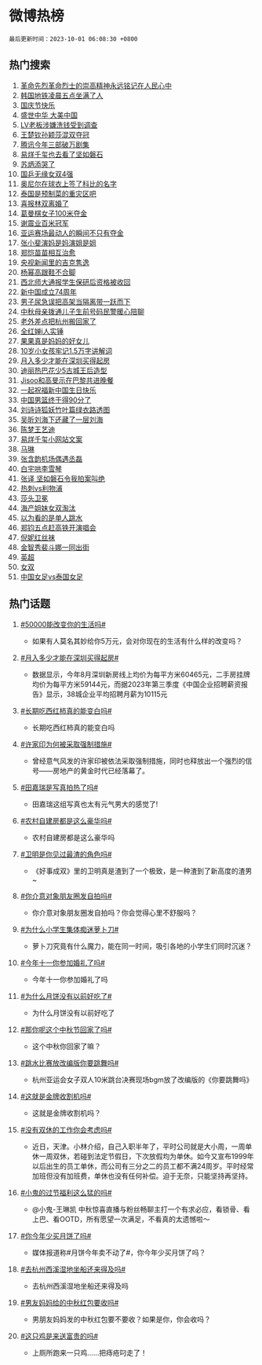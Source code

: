 # 微博热榜

`最后更新时间：2023-10-01 06:08:30 +0800`

## 热门搜索

1. [革命先烈革命烈士的崇高精神永远铭记在人民心中](https://m.weibo.cn/search?containerid=100103type%3D1%26t%3D10%26q%3D%23%E9%9D%A9%E5%91%BD%E5%85%88%E7%83%88%E9%9D%A9%E5%91%BD%E7%83%88%E5%A3%AB%E7%9A%84%E5%B4%87%E9%AB%98%E7%B2%BE%E7%A5%9E%E6%B0%B8%E8%BF%9C%E9%93%AD%E8%AE%B0%E5%9C%A8%E4%BA%BA%E6%B0%91%E5%BF%83%E4%B8%AD%23&stream_entry_id=51&isnewpage=1&extparam=seat%3D1%26cate%3D10103%26dgr%3D0%26pos%3D0%26q%3D%2523%25E9%259D%25A9%25E5%2591%25BD%25E5%2585%2588%25E7%2583%2588%25E9%259D%25A9%25E5%2591%25BD%25E7%2583%2588%25E5%25A3%25AB%25E7%259A%2584%25E5%25B4%2587%25E9%25AB%2598%25E7%25B2%25BE%25E7%25A5%259E%25E6%25B0%25B8%25E8%25BF%259C%25E9%2593%25AD%25E8%25AE%25B0%25E5%259C%25A8%25E4%25BA%25BA%25E6%25B0%2591%25E5%25BF%2583%25E4%25B8%25AD%2523%26c_type%3D51%26filter_type%3Drealtimehot%26stream_entry_id%3D51%26display_time%3D1696111709%26pre_seqid%3D169611170905302736159)
1. [韩国地铁凌晨五点坐满了人](https://m.weibo.cn/search?containerid=100103type%3D1%26t%3D10%26q%3D%23%E9%9F%A9%E5%9B%BD%E5%9C%B0%E9%93%81%E5%87%8C%E6%99%A8%E4%BA%94%E7%82%B9%E5%9D%90%E6%BB%A1%E4%BA%86%E4%BA%BA%23&stream_entry_id=31&isnewpage=1&extparam=seat%3D1%26cate%3D5001%26band_rank%3D1%26pos%3D0%26q%3D%2523%25E9%259F%25A9%25E5%259B%25BD%25E5%259C%25B0%25E9%2593%2581%25E5%2587%258C%25E6%2599%25A8%25E4%25BA%2594%25E7%2582%25B9%25E5%259D%2590%25E6%25BB%25A1%25E4%25BA%2586%25E4%25BA%25BA%2523%26flag%3D2%26dgr%3D0%26filter_type%3Drealtimehot%26stream_entry_id%3D31%26realpos%3D1%26c_type%3D31%26lcate%3D5001%26display_time%3D1696111709%26pre_seqid%3D169611170905302736159)
1. [国庆节快乐](https://m.weibo.cn/search?containerid=100103type%3D1%26t%3D10%26q%3D%23%E5%9B%BD%E5%BA%86%E8%8A%82%E5%BF%AB%E4%B9%90%23&stream_entry_id=31&isnewpage=1&extparam=seat%3D1%26cate%3D5001%26band_rank%3D2%26pos%3D1%26q%3D%2523%25E5%259B%25BD%25E5%25BA%2586%25E8%258A%2582%25E5%25BF%25AB%25E4%25B9%2590%2523%26flag%3D1%26dgr%3D0%26filter_type%3Drealtimehot%26stream_entry_id%3D31%26realpos%3D2%26c_type%3D31%26lcate%3D5001%26display_time%3D1696111709%26pre_seqid%3D169611170905302736159)
1. [盛世中华 大美中国](https://m.weibo.cn/search?containerid=100103type%3D1%26t%3D10%26q%3D%23%E7%9B%9B%E4%B8%96%E4%B8%AD%E5%8D%8E+%E5%A4%A7%E7%BE%8E%E4%B8%AD%E5%9B%BD%23&stream_entry_id=31&isnewpage=1&extparam=seat%3D1%26cate%3D5001%26band_rank%3D3%26pos%3D2%26q%3D%2523%25E7%259B%259B%25E4%25B8%2596%25E4%25B8%25AD%25E5%258D%258E%2520%25E5%25A4%25A7%25E7%25BE%258E%25E4%25B8%25AD%25E5%259B%25BD%2523%26flag%3D0%26dgr%3D0%26filter_type%3Drealtimehot%26stream_entry_id%3D31%26realpos%3D3%26c_type%3D31%26lcate%3D5001%26display_time%3D1696111709%26pre_seqid%3D169611170905302736159)
1. [LV老板涉嫌洗钱受到调查](https://m.weibo.cn/search?containerid=100103type%3D1%26t%3D10%26q%3D%23LV%E8%80%81%E6%9D%BF%E6%B6%89%E5%AB%8C%E6%B4%97%E9%92%B1%E5%8F%97%E5%88%B0%E8%B0%83%E6%9F%A5%23&stream_entry_id=31&isnewpage=1&extparam=seat%3D1%26cate%3D5001%26band_rank%3D4%26pos%3D3%26q%3D%2523LV%25E8%2580%2581%25E6%259D%25BF%25E6%25B6%2589%25E5%25AB%258C%25E6%25B4%2597%25E9%2592%25B1%25E5%258F%2597%25E5%2588%25B0%25E8%25B0%2583%25E6%259F%25A5%2523%26flag%3D2%26dgr%3D0%26filter_type%3Drealtimehot%26stream_entry_id%3D31%26realpos%3D4%26c_type%3D31%26lcate%3D5001%26display_time%3D1696111709%26pre_seqid%3D169611170905302736159)
1. [王楚钦孙颖莎混双夺冠](https://m.weibo.cn/search?containerid=100103type%3D1%26t%3D10%26q%3D%23%E7%8E%8B%E6%A5%9A%E9%92%A6%E5%AD%99%E9%A2%96%E8%8E%8E%E6%B7%B7%E5%8F%8C%E5%A4%BA%E5%86%A0%23&stream_entry_id=31&isnewpage=1&extparam=seat%3D1%26cate%3D5001%26band_rank%3D5%26pos%3D4%26q%3D%2523%25E7%258E%258B%25E6%25A5%259A%25E9%2592%25A6%25E5%25AD%2599%25E9%25A2%2596%25E8%258E%258E%25E6%25B7%25B7%25E5%258F%258C%25E5%25A4%25BA%25E5%2586%25A0%2523%26flag%3D16%26dgr%3D0%26filter_type%3Drealtimehot%26stream_entry_id%3D31%26realpos%3D5%26c_type%3D31%26lcate%3D5001%26display_time%3D1696111709%26pre_seqid%3D169611170905302736159)
1. [腾讯今年三部破万剧集](https://m.weibo.cn/search?containerid=100103type%3D1%26t%3D10%26q%3D%23%E8%85%BE%E8%AE%AF%E4%BB%8A%E5%B9%B4%E4%B8%89%E9%83%A8%E7%A0%B4%E4%B8%87%E5%89%A7%E9%9B%86%23&stream_entry_id=31&isnewpage=1&extparam=seat%3D1%26cate%3D5001%26band_rank%3D6%26pos%3D5%26q%3D%2523%25E8%2585%25BE%25E8%25AE%25AF%25E4%25BB%258A%25E5%25B9%25B4%25E4%25B8%2589%25E9%2583%25A8%25E7%25A0%25B4%25E4%25B8%2587%25E5%2589%25A7%25E9%259B%2586%2523%26flag%3D2%26dgr%3D0%26filter_type%3Drealtimehot%26stream_entry_id%3D31%26realpos%3D6%26c_type%3D31%26lcate%3D5001%26display_time%3D1696111709%26pre_seqid%3D169611170905302736159)
1. [易烊千玺也去看了坚如磐石](https://m.weibo.cn/search?containerid=100103type%3D1%26t%3D10%26q%3D%23%E6%98%93%E7%83%8A%E5%8D%83%E7%8E%BA%E4%B9%9F%E5%8E%BB%E7%9C%8B%E4%BA%86%E5%9D%9A%E5%A6%82%E7%A3%90%E7%9F%B3%23&stream_entry_id=31&isnewpage=1&extparam=seat%3D1%26cate%3D5001%26band_rank%3D7%26pos%3D6%26q%3D%2523%25E6%2598%2593%25E7%2583%258A%25E5%258D%2583%25E7%258E%25BA%25E4%25B9%259F%25E5%258E%25BB%25E7%259C%258B%25E4%25BA%2586%25E5%259D%259A%25E5%25A6%2582%25E7%25A3%2590%25E7%259F%25B3%2523%26flag%3D16%26dgr%3D0%26filter_type%3Drealtimehot%26stream_entry_id%3D31%26realpos%3D7%26c_type%3D31%26lcate%3D5001%26display_time%3D1696111709%26pre_seqid%3D169611170905302736159)
1. [苏炳添哭了](https://m.weibo.cn/search?containerid=100103type%3D1%26t%3D10%26q%3D%23%E8%8B%8F%E7%82%B3%E6%B7%BB%E5%93%AD%E4%BA%86%23&stream_entry_id=31&isnewpage=1&extparam=seat%3D1%26cate%3D5001%26band_rank%3D8%26pos%3D7%26q%3D%2523%25E8%258B%258F%25E7%2582%25B3%25E6%25B7%25BB%25E5%2593%25AD%25E4%25BA%2586%2523%26flag%3D2%26dgr%3D0%26filter_type%3Drealtimehot%26stream_entry_id%3D31%26realpos%3D8%26c_type%3D31%26lcate%3D5001%26display_time%3D1696111709%26pre_seqid%3D169611170905302736159)
1. [国乒无缘女双4强](https://m.weibo.cn/search?containerid=100103type%3D1%26t%3D10%26q%3D%23%E5%9B%BD%E4%B9%92%E6%97%A0%E7%BC%98%E5%A5%B3%E5%8F%8C4%E5%BC%BA%23&stream_entry_id=31&isnewpage=1&extparam=seat%3D1%26cate%3D5001%26band_rank%3D9%26pos%3D8%26q%3D%2523%25E5%259B%25BD%25E4%25B9%2592%25E6%2597%25A0%25E7%25BC%2598%25E5%25A5%25B3%25E5%258F%258C4%25E5%25BC%25BA%2523%26flag%3D0%26dgr%3D0%26filter_type%3Drealtimehot%26stream_entry_id%3D31%26realpos%3D9%26c_type%3D31%26lcate%3D5001%26display_time%3D1696111709%26pre_seqid%3D169611170905302736159)
1. [奥尼尔在球衣上签了科比的名字](https://m.weibo.cn/search?containerid=100103type%3D1%26t%3D10%26q%3D%23%E5%A5%A5%E5%B0%BC%E5%B0%94%E5%9C%A8%E7%90%83%E8%A1%A3%E4%B8%8A%E7%AD%BE%E4%BA%86%E7%A7%91%E6%AF%94%E7%9A%84%E5%90%8D%E5%AD%97%23&stream_entry_id=31&isnewpage=1&extparam=seat%3D1%26cate%3D5001%26band_rank%3D10%26pos%3D9%26q%3D%2523%25E5%25A5%25A5%25E5%25B0%25BC%25E5%25B0%2594%25E5%259C%25A8%25E7%2590%2583%25E8%25A1%25A3%25E4%25B8%258A%25E7%25AD%25BE%25E4%25BA%2586%25E7%25A7%2591%25E6%25AF%2594%25E7%259A%2584%25E5%2590%258D%25E5%25AD%2597%2523%26flag%3D32768%26dgr%3D0%26filter_type%3Drealtimehot%26stream_entry_id%3D31%26realpos%3D10%26c_type%3D31%26lcate%3D5001%26display_time%3D1696111709%26pre_seqid%3D169611170905302736159)
1. [泰国是预制菜的重灾区吧](https://m.weibo.cn/search?containerid=100103type%3D1%26t%3D10%26q%3D%23%E6%B3%B0%E5%9B%BD%E6%98%AF%E9%A2%84%E5%88%B6%E8%8F%9C%E7%9A%84%E9%87%8D%E7%81%BE%E5%8C%BA%E5%90%A7%23&stream_entry_id=31&isnewpage=1&extparam=seat%3D1%26cate%3D5001%26band_rank%3D11%26pos%3D10%26q%3D%2523%25E6%25B3%25B0%25E5%259B%25BD%25E6%2598%25AF%25E9%25A2%2584%25E5%2588%25B6%25E8%258F%259C%25E7%259A%2584%25E9%2587%258D%25E7%2581%25BE%25E5%258C%25BA%25E5%2590%25A7%2523%26flag%3D2%26dgr%3D0%26filter_type%3Drealtimehot%26stream_entry_id%3D31%26realpos%3D11%26c_type%3D31%26lcate%3D5001%26display_time%3D1696111709%26pre_seqid%3D169611170905302736159)
1. [喜报林双离婚了](https://m.weibo.cn/search?containerid=100103type%3D1%26t%3D10%26q%3D%23%E5%96%9C%E6%8A%A5%E6%9E%97%E5%8F%8C%E7%A6%BB%E5%A9%9A%E4%BA%86%23&stream_entry_id=31&isnewpage=1&extparam=seat%3D1%26cate%3D5001%26band_rank%3D12%26pos%3D11%26q%3D%2523%25E5%2596%259C%25E6%258A%25A5%25E6%259E%2597%25E5%258F%258C%25E7%25A6%25BB%25E5%25A9%259A%25E4%25BA%2586%2523%26flag%3D0%26dgr%3D0%26filter_type%3Drealtimehot%26stream_entry_id%3D31%26realpos%3D12%26c_type%3D31%26lcate%3D5001%26display_time%3D1696111709%26pre_seqid%3D169611170905302736159)
1. [葛曼棋女子100米夺金](https://m.weibo.cn/search?containerid=100103type%3D1%26t%3D10%26q%3D%23%E8%91%9B%E6%9B%BC%E6%A3%8B%E5%A5%B3%E5%AD%90100%E7%B1%B3%E5%A4%BA%E9%87%91%23&stream_entry_id=31&isnewpage=1&extparam=seat%3D1%26cate%3D5001%26band_rank%3D13%26pos%3D12%26q%3D%2523%25E8%2591%259B%25E6%259B%25BC%25E6%25A3%258B%25E5%25A5%25B3%25E5%25AD%2590100%25E7%25B1%25B3%25E5%25A4%25BA%25E9%2587%2591%2523%26flag%3D0%26dgr%3D0%26filter_type%3Drealtimehot%26stream_entry_id%3D31%26realpos%3D13%26c_type%3D31%26lcate%3D5001%26display_time%3D1696111709%26pre_seqid%3D169611170905302736159)
1. [谢震业百米冠军](https://m.weibo.cn/search?containerid=100103type%3D1%26t%3D10%26q%3D%23%E8%B0%A2%E9%9C%87%E4%B8%9A%E7%99%BE%E7%B1%B3%E5%86%A0%E5%86%9B%23&stream_entry_id=31&isnewpage=1&extparam=seat%3D1%26cate%3D5001%26band_rank%3D14%26pos%3D13%26q%3D%2523%25E8%25B0%25A2%25E9%259C%2587%25E4%25B8%259A%25E7%2599%25BE%25E7%25B1%25B3%25E5%2586%25A0%25E5%2586%259B%2523%26flag%3D0%26dgr%3D0%26filter_type%3Drealtimehot%26stream_entry_id%3D31%26realpos%3D14%26c_type%3D31%26lcate%3D5001%26display_time%3D1696111709%26pre_seqid%3D169611170905302736159)
1. [亚运赛场最动人的瞬间不只有夺金](https://m.weibo.cn/search?containerid=100103type%3D1%26t%3D10%26q%3D%23%E4%BA%9A%E8%BF%90%E8%B5%9B%E5%9C%BA%E6%9C%80%E5%8A%A8%E4%BA%BA%E7%9A%84%E7%9E%AC%E9%97%B4%E4%B8%8D%E5%8F%AA%E6%9C%89%E5%A4%BA%E9%87%91%23&stream_entry_id=31&isnewpage=1&extparam=seat%3D1%26cate%3D5001%26band_rank%3D15%26pos%3D14%26q%3D%2523%25E4%25BA%259A%25E8%25BF%2590%25E8%25B5%259B%25E5%259C%25BA%25E6%259C%2580%25E5%258A%25A8%25E4%25BA%25BA%25E7%259A%2584%25E7%259E%25AC%25E9%2597%25B4%25E4%25B8%258D%25E5%258F%25AA%25E6%259C%2589%25E5%25A4%25BA%25E9%2587%2591%2523%26flag%3D0%26dgr%3D0%26filter_type%3Drealtimehot%26stream_entry_id%3D31%26realpos%3D15%26c_type%3D31%26lcate%3D5001%26display_time%3D1696111709%26pre_seqid%3D169611170905302736159)
1. [张小斐演妈是妈演姐是姐](https://m.weibo.cn/search?containerid=100103type%3D1%26t%3D10%26q%3D%E5%BC%A0%E5%B0%8F%E6%96%90%E6%BC%94%E5%A6%88%E6%98%AF%E5%A6%88%E6%BC%94%E5%A7%90%E6%98%AF%E5%A7%90&stream_entry_id=31&isnewpage=1&extparam=seat%3D1%26cate%3D5001%26band_rank%3D16%26pos%3D15%26q%3D%25E5%25BC%25A0%25E5%25B0%258F%25E6%2596%2590%25E6%25BC%2594%25E5%25A6%2588%25E6%2598%25AF%25E5%25A6%2588%25E6%25BC%2594%25E5%25A7%2590%25E6%2598%25AF%25E5%25A7%2590%26flag%3D0%26dgr%3D0%26filter_type%3Drealtimehot%26stream_entry_id%3D31%26realpos%3D16%26c_type%3D31%26lcate%3D5001%26display_time%3D1696111709%26pre_seqid%3D169611170905302736159)
1. [郑恺苗苗相互治愈](https://m.weibo.cn/search?containerid=100103type%3D1%26t%3D10%26q%3D%23%E9%83%91%E6%81%BA%E8%8B%97%E8%8B%97%E7%9B%B8%E4%BA%92%E6%B2%BB%E6%84%88%23&stream_entry_id=31&isnewpage=1&extparam=seat%3D1%26cate%3D5001%26band_rank%3D17%26pos%3D16%26q%3D%2523%25E9%2583%2591%25E6%2581%25BA%25E8%258B%2597%25E8%258B%2597%25E7%259B%25B8%25E4%25BA%2592%25E6%25B2%25BB%25E6%2584%2588%2523%26flag%3D0%26dgr%3D0%26filter_type%3Drealtimehot%26stream_entry_id%3D31%26realpos%3D17%26c_type%3D31%26lcate%3D5001%26display_time%3D1696111709%26pre_seqid%3D169611170905302736159)
1. [央视新闻里的吉克隽逸](https://m.weibo.cn/search?containerid=100103type%3D1%26t%3D10%26q%3D%23%E5%A4%AE%E8%A7%86%E6%96%B0%E9%97%BB%E9%87%8C%E7%9A%84%E5%90%89%E5%85%8B%E9%9A%BD%E9%80%B8%23&stream_entry_id=31&isnewpage=1&extparam=seat%3D1%26cate%3D5001%26band_rank%3D18%26pos%3D17%26q%3D%2523%25E5%25A4%25AE%25E8%25A7%2586%25E6%2596%25B0%25E9%2597%25BB%25E9%2587%258C%25E7%259A%2584%25E5%2590%2589%25E5%2585%258B%25E9%259A%25BD%25E9%2580%25B8%2523%26flag%3D0%26dgr%3D0%26filter_type%3Drealtimehot%26stream_entry_id%3D31%26realpos%3D18%26c_type%3D31%26lcate%3D5001%26display_time%3D1696111709%26pre_seqid%3D169611170905302736159)
1. [杨幂高跟鞋不合脚](https://m.weibo.cn/search?containerid=100103type%3D1%26t%3D10%26q%3D%23%E6%9D%A8%E5%B9%82%E9%AB%98%E8%B7%9F%E9%9E%8B%E4%B8%8D%E5%90%88%E8%84%9A%23&stream_entry_id=31&isnewpage=1&extparam=seat%3D1%26cate%3D5001%26band_rank%3D19%26pos%3D18%26q%3D%2523%25E6%259D%25A8%25E5%25B9%2582%25E9%25AB%2598%25E8%25B7%259F%25E9%259E%258B%25E4%25B8%258D%25E5%2590%2588%25E8%2584%259A%2523%26flag%3D0%26dgr%3D0%26filter_type%3Drealtimehot%26stream_entry_id%3D31%26realpos%3D19%26c_type%3D31%26lcate%3D5001%26display_time%3D1696111709%26pre_seqid%3D169611170905302736159)
1. [西北师大通报学生保研后资格被收回](https://m.weibo.cn/search?containerid=100103type%3D1%26t%3D10%26q%3D%23%E8%A5%BF%E5%8C%97%E5%B8%88%E5%A4%A7%E9%80%9A%E6%8A%A5%E5%AD%A6%E7%94%9F%E4%BF%9D%E7%A0%94%E5%90%8E%E8%B5%84%E6%A0%BC%E8%A2%AB%E6%94%B6%E5%9B%9E%23&stream_entry_id=31&isnewpage=1&extparam=seat%3D1%26cate%3D5001%26band_rank%3D20%26pos%3D19%26q%3D%2523%25E8%25A5%25BF%25E5%258C%2597%25E5%25B8%2588%25E5%25A4%25A7%25E9%2580%259A%25E6%258A%25A5%25E5%25AD%25A6%25E7%2594%259F%25E4%25BF%259D%25E7%25A0%2594%25E5%2590%258E%25E8%25B5%2584%25E6%25A0%25BC%25E8%25A2%25AB%25E6%2594%25B6%25E5%259B%259E%2523%26flag%3D0%26dgr%3D0%26filter_type%3Drealtimehot%26stream_entry_id%3D31%26realpos%3D20%26c_type%3D31%26lcate%3D5001%26display_time%3D1696111709%26pre_seqid%3D169611170905302736159)
1. [新中国成立74周年](https://m.weibo.cn/search?containerid=100103type%3D1%26t%3D10%26q%3D%23%E6%96%B0%E4%B8%AD%E5%9B%BD%E6%88%90%E7%AB%8B74%E5%91%A8%E5%B9%B4%23&stream_entry_id=31&isnewpage=1&extparam=seat%3D1%26cate%3D5001%26band_rank%3D21%26pos%3D20%26q%3D%2523%25E6%2596%25B0%25E4%25B8%25AD%25E5%259B%25BD%25E6%2588%2590%25E7%25AB%258B74%25E5%2591%25A8%25E5%25B9%25B4%2523%26flag%3D1%26dgr%3D0%26filter_type%3Drealtimehot%26stream_entry_id%3D31%26realpos%3D21%26c_type%3D31%26lcate%3D5001%26display_time%3D1696111709%26pre_seqid%3D169611170905302736159)
1. [男子尿急误把高架当隔离带一跃而下](https://m.weibo.cn/search?containerid=100103type%3D1%26t%3D10%26q%3D%23%E7%94%B7%E5%AD%90%E5%B0%BF%E6%80%A5%E8%AF%AF%E6%8A%8A%E9%AB%98%E6%9E%B6%E5%BD%93%E9%9A%94%E7%A6%BB%E5%B8%A6%E4%B8%80%E8%B7%83%E8%80%8C%E4%B8%8B%23&stream_entry_id=31&isnewpage=1&extparam=seat%3D1%26cate%3D5001%26band_rank%3D22%26pos%3D21%26q%3D%2523%25E7%2594%25B7%25E5%25AD%2590%25E5%25B0%25BF%25E6%2580%25A5%25E8%25AF%25AF%25E6%258A%258A%25E9%25AB%2598%25E6%259E%25B6%25E5%25BD%2593%25E9%259A%2594%25E7%25A6%25BB%25E5%25B8%25A6%25E4%25B8%2580%25E8%25B7%2583%25E8%2580%258C%25E4%25B8%258B%2523%26flag%3D0%26dgr%3D0%26filter_type%3Drealtimehot%26stream_entry_id%3D31%26realpos%3D22%26c_type%3D31%26lcate%3D5001%26display_time%3D1696111709%26pre_seqid%3D169611170905302736159)
1. [中秋母亲拨通儿子生前号码民警暖心陪聊](https://m.weibo.cn/search?containerid=100103type%3D1%26t%3D10%26q%3D%23%E4%B8%AD%E7%A7%8B%E6%AF%8D%E4%BA%B2%E6%8B%A8%E9%80%9A%E5%84%BF%E5%AD%90%E7%94%9F%E5%89%8D%E5%8F%B7%E7%A0%81%E6%B0%91%E8%AD%A6%E6%9A%96%E5%BF%83%E9%99%AA%E8%81%8A%23&stream_entry_id=31&isnewpage=1&extparam=seat%3D1%26cate%3D5001%26band_rank%3D23%26pos%3D22%26q%3D%2523%25E4%25B8%25AD%25E7%25A7%258B%25E6%25AF%258D%25E4%25BA%25B2%25E6%258B%25A8%25E9%2580%259A%25E5%2584%25BF%25E5%25AD%2590%25E7%2594%259F%25E5%2589%258D%25E5%258F%25B7%25E7%25A0%2581%25E6%25B0%2591%25E8%25AD%25A6%25E6%259A%2596%25E5%25BF%2583%25E9%2599%25AA%25E8%2581%258A%2523%26flag%3D32768%26dgr%3D0%26filter_type%3Drealtimehot%26stream_entry_id%3D31%26realpos%3D23%26c_type%3D31%26lcate%3D5001%26display_time%3D1696111709%26pre_seqid%3D169611170905302736159)
1. [老外差点把杭州搬回家了](https://m.weibo.cn/search?containerid=100103type%3D1%26t%3D10%26q%3D%23%E8%80%81%E5%A4%96%E5%B7%AE%E7%82%B9%E6%8A%8A%E6%9D%AD%E5%B7%9E%E6%90%AC%E5%9B%9E%E5%AE%B6%E4%BA%86%23&stream_entry_id=31&isnewpage=1&extparam=seat%3D1%26cate%3D5001%26band_rank%3D24%26pos%3D23%26q%3D%2523%25E8%2580%2581%25E5%25A4%2596%25E5%25B7%25AE%25E7%2582%25B9%25E6%258A%258A%25E6%259D%25AD%25E5%25B7%259E%25E6%2590%25AC%25E5%259B%259E%25E5%25AE%25B6%25E4%25BA%2586%2523%26flag%3D0%26dgr%3D0%26filter_type%3Drealtimehot%26stream_entry_id%3D31%26realpos%3D24%26c_type%3D31%26lcate%3D5001%26display_time%3D1696111709%26pre_seqid%3D169611170905302736159)
1. [全红婵i人实锤](https://m.weibo.cn/search?containerid=100103type%3D1%26t%3D10%26q%3D%23%E5%85%A8%E7%BA%A2%E5%A9%B5i%E4%BA%BA%E5%AE%9E%E9%94%A4%23&stream_entry_id=31&isnewpage=1&extparam=seat%3D1%26cate%3D5001%26band_rank%3D25%26pos%3D24%26q%3D%2523%25E5%2585%25A8%25E7%25BA%25A2%25E5%25A9%25B5i%25E4%25BA%25BA%25E5%25AE%259E%25E9%2594%25A4%2523%26flag%3D0%26dgr%3D0%26filter_type%3Drealtimehot%26stream_entry_id%3D31%26realpos%3D25%26c_type%3D31%26lcate%3D5001%26display_time%3D1696111709%26pre_seqid%3D169611170905302736159)
1. [果果真是妈妈的好女儿](https://m.weibo.cn/search?containerid=100103type%3D1%26t%3D10%26q%3D%23%E6%9E%9C%E6%9E%9C%E7%9C%9F%E6%98%AF%E5%A6%88%E5%A6%88%E7%9A%84%E5%A5%BD%E5%A5%B3%E5%84%BF%23&stream_entry_id=31&isnewpage=1&extparam=seat%3D1%26cate%3D5001%26band_rank%3D26%26pos%3D25%26q%3D%2523%25E6%259E%259C%25E6%259E%259C%25E7%259C%259F%25E6%2598%25AF%25E5%25A6%2588%25E5%25A6%2588%25E7%259A%2584%25E5%25A5%25BD%25E5%25A5%25B3%25E5%2584%25BF%2523%26flag%3D0%26dgr%3D0%26filter_type%3Drealtimehot%26stream_entry_id%3D31%26realpos%3D26%26c_type%3D31%26lcate%3D5001%26display_time%3D1696111709%26pre_seqid%3D169611170905302736159)
1. [10岁小女孩牢记1.5万字讲解词](https://m.weibo.cn/search?containerid=100103type%3D1%26t%3D10%26q%3D%2310%E5%B2%81%E5%B0%8F%E5%A5%B3%E5%AD%A9%E7%89%A2%E8%AE%B01.5%E4%B8%87%E5%AD%97%E8%AE%B2%E8%A7%A3%E8%AF%8D%23&stream_entry_id=31&isnewpage=1&extparam=seat%3D1%26cate%3D5001%26band_rank%3D27%26pos%3D26%26q%3D%252310%25E5%25B2%2581%25E5%25B0%258F%25E5%25A5%25B3%25E5%25AD%25A9%25E7%2589%25A2%25E8%25AE%25B01.5%25E4%25B8%2587%25E5%25AD%2597%25E8%25AE%25B2%25E8%25A7%25A3%25E8%25AF%258D%2523%26flag%3D32768%26dgr%3D0%26filter_type%3Drealtimehot%26stream_entry_id%3D31%26realpos%3D27%26c_type%3D31%26lcate%3D5001%26display_time%3D1696111709%26pre_seqid%3D169611170905302736159)
1. [月入多少才能在深圳买得起房](https://m.weibo.cn/search?containerid=100103type%3D1%26t%3D10%26q%3D%23%E6%9C%88%E5%85%A5%E5%A4%9A%E5%B0%91%E6%89%8D%E8%83%BD%E5%9C%A8%E6%B7%B1%E5%9C%B3%E4%B9%B0%E5%BE%97%E8%B5%B7%E6%88%BF%23&stream_entry_id=31&isnewpage=1&extparam=seat%3D1%26cate%3D5001%26band_rank%3D28%26pos%3D27%26q%3D%2523%25E6%259C%2588%25E5%2585%25A5%25E5%25A4%259A%25E5%25B0%2591%25E6%2589%258D%25E8%2583%25BD%25E5%259C%25A8%25E6%25B7%25B1%25E5%259C%25B3%25E4%25B9%25B0%25E5%25BE%2597%25E8%25B5%25B7%25E6%2588%25BF%2523%26flag%3D0%26dgr%3D0%26filter_type%3Drealtimehot%26stream_entry_id%3D31%26realpos%3D28%26c_type%3D31%26lcate%3D5001%26display_time%3D1696111709%26pre_seqid%3D169611170905302736159)
1. [迪丽热巴花少5古城王后造型](https://m.weibo.cn/search?containerid=100103type%3D1%26t%3D10%26q%3D%23%E8%BF%AA%E4%B8%BD%E7%83%AD%E5%B7%B4%E8%8A%B1%E5%B0%915%E5%8F%A4%E5%9F%8E%E7%8E%8B%E5%90%8E%E9%80%A0%E5%9E%8B%23&stream_entry_id=31&isnewpage=1&extparam=seat%3D1%26cate%3D5001%26band_rank%3D29%26pos%3D28%26q%3D%2523%25E8%25BF%25AA%25E4%25B8%25BD%25E7%2583%25AD%25E5%25B7%25B4%25E8%258A%25B1%25E5%25B0%25915%25E5%258F%25A4%25E5%259F%258E%25E7%258E%258B%25E5%2590%258E%25E9%2580%25A0%25E5%259E%258B%2523%26flag%3D0%26dgr%3D0%26filter_type%3Drealtimehot%26stream_entry_id%3D31%26realpos%3D29%26c_type%3D31%26lcate%3D5001%26display_time%3D1696111709%26pre_seqid%3D169611170905302736159)
1. [Jisoo和高旻示在巴黎共进晚餐](https://m.weibo.cn/search?containerid=100103type%3D1%26t%3D10%26q%3D%23Jisoo%E5%92%8C%E9%AB%98%E6%97%BB%E7%A4%BA%E5%9C%A8%E5%B7%B4%E9%BB%8E%E5%85%B1%E8%BF%9B%E6%99%9A%E9%A4%90%23&stream_entry_id=31&isnewpage=1&extparam=seat%3D1%26cate%3D5001%26band_rank%3D30%26pos%3D29%26q%3D%2523Jisoo%25E5%2592%258C%25E9%25AB%2598%25E6%2597%25BB%25E7%25A4%25BA%25E5%259C%25A8%25E5%25B7%25B4%25E9%25BB%258E%25E5%2585%25B1%25E8%25BF%259B%25E6%2599%259A%25E9%25A4%2590%2523%26flag%3D0%26dgr%3D0%26filter_type%3Drealtimehot%26stream_entry_id%3D31%26realpos%3D30%26c_type%3D31%26lcate%3D5001%26display_time%3D1696111709%26pre_seqid%3D169611170905302736159)
1. [一起祝福新中国生日快乐](https://m.weibo.cn/search?containerid=100103type%3D1%26t%3D10%26q%3D%23%E4%B8%80%E8%B5%B7%E7%A5%9D%E7%A6%8F%E6%96%B0%E4%B8%AD%E5%9B%BD%E7%94%9F%E6%97%A5%E5%BF%AB%E4%B9%90%23&stream_entry_id=31&isnewpage=1&extparam=seat%3D1%26cate%3D5001%26band_rank%3D31%26pos%3D30%26q%3D%2523%25E4%25B8%2580%25E8%25B5%25B7%25E7%25A5%259D%25E7%25A6%258F%25E6%2596%25B0%25E4%25B8%25AD%25E5%259B%25BD%25E7%2594%259F%25E6%2597%25A5%25E5%25BF%25AB%25E4%25B9%2590%2523%26flag%3D1%26dgr%3D0%26filter_type%3Drealtimehot%26stream_entry_id%3D31%26realpos%3D31%26c_type%3D31%26lcate%3D5001%26display_time%3D1696111709%26pre_seqid%3D169611170905302736159)
1. [中国男篮终于得90分了](https://m.weibo.cn/search?containerid=100103type%3D1%26t%3D10%26q%3D%23%E4%B8%AD%E5%9B%BD%E7%94%B7%E7%AF%AE%E7%BB%88%E4%BA%8E%E5%BE%9790%E5%88%86%E4%BA%86%23&stream_entry_id=31&isnewpage=1&extparam=seat%3D1%26cate%3D5001%26band_rank%3D32%26pos%3D31%26q%3D%2523%25E4%25B8%25AD%25E5%259B%25BD%25E7%2594%25B7%25E7%25AF%25AE%25E7%25BB%2588%25E4%25BA%258E%25E5%25BE%259790%25E5%2588%2586%25E4%25BA%2586%2523%26flag%3D0%26dgr%3D0%26filter_type%3Drealtimehot%26stream_entry_id%3D31%26realpos%3D32%26c_type%3D31%26lcate%3D5001%26display_time%3D1696111709%26pre_seqid%3D169611170905302736159)
1. [刘诗诗狐妖竹叶篇绿衣路透图](https://m.weibo.cn/search?containerid=100103type%3D1%26t%3D10%26q%3D%23%E5%88%98%E8%AF%97%E8%AF%97%E7%8B%90%E5%A6%96%E7%AB%B9%E5%8F%B6%E7%AF%87%E7%BB%BF%E8%A1%A3%E8%B7%AF%E9%80%8F%E5%9B%BE%23&stream_entry_id=31&isnewpage=1&extparam=seat%3D1%26cate%3D5001%26band_rank%3D33%26pos%3D32%26q%3D%2523%25E5%2588%2598%25E8%25AF%2597%25E8%25AF%2597%25E7%258B%2590%25E5%25A6%2596%25E7%25AB%25B9%25E5%258F%25B6%25E7%25AF%2587%25E7%25BB%25BF%25E8%25A1%25A3%25E8%25B7%25AF%25E9%2580%258F%25E5%259B%25BE%2523%26flag%3D1%26dgr%3D0%26filter_type%3Drealtimehot%26stream_entry_id%3D31%26realpos%3D33%26c_type%3D31%26lcate%3D5001%26display_time%3D1696111709%26pre_seqid%3D169611170905302736159)
1. [吴昕刘海下还藏了一层刘海](https://m.weibo.cn/search?containerid=100103type%3D1%26t%3D10%26q%3D%23%E5%90%B4%E6%98%95%E5%88%98%E6%B5%B7%E4%B8%8B%E8%BF%98%E8%97%8F%E4%BA%86%E4%B8%80%E5%B1%82%E5%88%98%E6%B5%B7%23&stream_entry_id=31&isnewpage=1&extparam=seat%3D1%26cate%3D5001%26band_rank%3D34%26pos%3D33%26q%3D%2523%25E5%2590%25B4%25E6%2598%2595%25E5%2588%2598%25E6%25B5%25B7%25E4%25B8%258B%25E8%25BF%2598%25E8%2597%258F%25E4%25BA%2586%25E4%25B8%2580%25E5%25B1%2582%25E5%2588%2598%25E6%25B5%25B7%2523%26flag%3D0%26dgr%3D0%26filter_type%3Drealtimehot%26stream_entry_id%3D31%26realpos%3D34%26c_type%3D31%26lcate%3D5001%26display_time%3D1696111709%26pre_seqid%3D169611170905302736159)
1. [陈梦王艺迪](https://m.weibo.cn/search?containerid=100103type%3D1%26t%3D10%26q%3D%E9%99%88%E6%A2%A6%E7%8E%8B%E8%89%BA%E8%BF%AA&stream_entry_id=31&isnewpage=1&extparam=seat%3D1%26cate%3D5001%26band_rank%3D35%26pos%3D34%26q%3D%25E9%2599%2588%25E6%25A2%25A6%25E7%258E%258B%25E8%2589%25BA%25E8%25BF%25AA%26flag%3D0%26dgr%3D0%26filter_type%3Drealtimehot%26stream_entry_id%3D31%26realpos%3D35%26c_type%3D31%26lcate%3D5001%26display_time%3D1696111709%26pre_seqid%3D169611170905302736159)
1. [易烊千玺小网站文案](https://m.weibo.cn/search?containerid=100103type%3D1%26t%3D10%26q%3D%23%E6%98%93%E7%83%8A%E5%8D%83%E7%8E%BA%E5%B0%8F%E7%BD%91%E7%AB%99%E6%96%87%E6%A1%88%23&stream_entry_id=31&isnewpage=1&extparam=seat%3D1%26cate%3D5001%26band_rank%3D36%26pos%3D35%26q%3D%2523%25E6%2598%2593%25E7%2583%258A%25E5%258D%2583%25E7%258E%25BA%25E5%25B0%258F%25E7%25BD%2591%25E7%25AB%2599%25E6%2596%2587%25E6%25A1%2588%2523%26flag%3D0%26dgr%3D0%26filter_type%3Drealtimehot%26stream_entry_id%3D31%26realpos%3D36%26c_type%3D31%26lcate%3D5001%26display_time%3D1696111709%26pre_seqid%3D169611170905302736159)
1. [马琳](https://m.weibo.cn/search?containerid=100103type%3D1%26t%3D10%26q%3D%E9%A9%AC%E7%90%B3&stream_entry_id=31&isnewpage=1&extparam=seat%3D1%26cate%3D5001%26band_rank%3D37%26pos%3D36%26q%3D%25E9%25A9%25AC%25E7%2590%25B3%26flag%3D0%26dgr%3D0%26filter_type%3Drealtimehot%26stream_entry_id%3D31%26realpos%3D37%26c_type%3D31%26lcate%3D5001%26display_time%3D1696111709%26pre_seqid%3D169611170905302736159)
1. [张含韵机场偶遇丞磊](https://m.weibo.cn/search?containerid=100103type%3D1%26t%3D10%26q%3D%23%E5%BC%A0%E5%90%AB%E9%9F%B5%E6%9C%BA%E5%9C%BA%E5%81%B6%E9%81%87%E4%B8%9E%E7%A3%8A%23&stream_entry_id=31&isnewpage=1&extparam=seat%3D1%26cate%3D5001%26band_rank%3D38%26pos%3D37%26q%3D%2523%25E5%25BC%25A0%25E5%2590%25AB%25E9%259F%25B5%25E6%259C%25BA%25E5%259C%25BA%25E5%2581%25B6%25E9%2581%2587%25E4%25B8%259E%25E7%25A3%258A%2523%26flag%3D0%26dgr%3D0%26filter_type%3Drealtimehot%26stream_entry_id%3D31%26realpos%3D38%26c_type%3D31%26lcate%3D5001%26display_time%3D1696111709%26pre_seqid%3D169611170905302736159)
1. [白宇哄李雪琴](https://m.weibo.cn/search?containerid=100103type%3D1%26t%3D10%26q%3D%23%E7%99%BD%E5%AE%87%E5%93%84%E6%9D%8E%E9%9B%AA%E7%90%B4%23&stream_entry_id=31&isnewpage=1&extparam=seat%3D1%26cate%3D5001%26band_rank%3D39%26pos%3D38%26q%3D%2523%25E7%2599%25BD%25E5%25AE%2587%25E5%2593%2584%25E6%259D%258E%25E9%259B%25AA%25E7%2590%25B4%2523%26flag%3D0%26dgr%3D0%26filter_type%3Drealtimehot%26stream_entry_id%3D31%26realpos%3D39%26c_type%3D31%26lcate%3D5001%26display_time%3D1696111709%26pre_seqid%3D169611170905302736159)
1. [张译 坚如磐石令我拍案叫绝](https://m.weibo.cn/search?containerid=100103type%3D1%26t%3D10%26q%3D%E5%BC%A0%E8%AF%91+%E5%9D%9A%E5%A6%82%E7%A3%90%E7%9F%B3%E4%BB%A4%E6%88%91%E6%8B%8D%E6%A1%88%E5%8F%AB%E7%BB%9D&stream_entry_id=31&isnewpage=1&extparam=seat%3D1%26cate%3D5001%26band_rank%3D40%26pos%3D39%26q%3D%25E5%25BC%25A0%25E8%25AF%2591%2520%25E5%259D%259A%25E5%25A6%2582%25E7%25A3%2590%25E7%259F%25B3%25E4%25BB%25A4%25E6%2588%2591%25E6%258B%258D%25E6%25A1%2588%25E5%258F%25AB%25E7%25BB%259D%26flag%3D0%26dgr%3D0%26filter_type%3Drealtimehot%26stream_entry_id%3D31%26realpos%3D40%26c_type%3D31%26lcate%3D5001%26display_time%3D1696111709%26pre_seqid%3D169611170905302736159)
1. [热刺vs利物浦](https://m.weibo.cn/search?containerid=100103type%3D1%26t%3D10%26q%3D%23%E7%83%AD%E5%88%BAvs%E5%88%A9%E7%89%A9%E6%B5%A6%23&stream_entry_id=31&isnewpage=1&extparam=seat%3D1%26cate%3D5001%26band_rank%3D41%26pos%3D40%26q%3D%2523%25E7%2583%25AD%25E5%2588%25BAvs%25E5%2588%25A9%25E7%2589%25A9%25E6%25B5%25A6%2523%26flag%3D0%26dgr%3D0%26filter_type%3Drealtimehot%26stream_entry_id%3D31%26realpos%3D41%26c_type%3D31%26lcate%3D5001%26display_time%3D1696111709%26pre_seqid%3D169611170905302736159)
1. [莎头卫冕](https://m.weibo.cn/search?containerid=100103type%3D1%26t%3D10%26q%3D%E8%8E%8E%E5%A4%B4%E5%8D%AB%E5%86%95&stream_entry_id=31&isnewpage=1&extparam=seat%3D1%26cate%3D5001%26band_rank%3D42%26pos%3D41%26q%3D%25E8%258E%258E%25E5%25A4%25B4%25E5%258D%25AB%25E5%2586%2595%26flag%3D0%26dgr%3D0%26filter_type%3Drealtimehot%26stream_entry_id%3D31%26realpos%3D42%26c_type%3D31%26lcate%3D5001%26display_time%3D1696111709%26pre_seqid%3D169611170905302736159)
1. [海产姐妹女双淘汰](https://m.weibo.cn/search?containerid=100103type%3D1%26t%3D10%26q%3D%23%E6%B5%B7%E4%BA%A7%E5%A7%90%E5%A6%B9%E5%A5%B3%E5%8F%8C%E6%B7%98%E6%B1%B0%23&stream_entry_id=31&isnewpage=1&extparam=seat%3D1%26cate%3D5001%26band_rank%3D43%26pos%3D42%26q%3D%2523%25E6%25B5%25B7%25E4%25BA%25A7%25E5%25A7%2590%25E5%25A6%25B9%25E5%25A5%25B3%25E5%258F%258C%25E6%25B7%2598%25E6%25B1%25B0%2523%26flag%3D0%26dgr%3D0%26filter_type%3Drealtimehot%26stream_entry_id%3D31%26realpos%3D43%26c_type%3D31%26lcate%3D5001%26display_time%3D1696111709%26pre_seqid%3D169611170905302736159)
1. [以为看的是单人跳水](https://m.weibo.cn/search?containerid=100103type%3D1%26t%3D10%26q%3D%23%E4%BB%A5%E4%B8%BA%E7%9C%8B%E7%9A%84%E6%98%AF%E5%8D%95%E4%BA%BA%E8%B7%B3%E6%B0%B4%23&stream_entry_id=31&isnewpage=1&extparam=seat%3D1%26cate%3D5001%26band_rank%3D44%26pos%3D43%26q%3D%2523%25E4%25BB%25A5%25E4%25B8%25BA%25E7%259C%258B%25E7%259A%2584%25E6%2598%25AF%25E5%258D%2595%25E4%25BA%25BA%25E8%25B7%25B3%25E6%25B0%25B4%2523%26flag%3D0%26dgr%3D0%26filter_type%3Drealtimehot%26stream_entry_id%3D31%26realpos%3D44%26c_type%3D31%26lcate%3D5001%26display_time%3D1696111709%26pre_seqid%3D169611170905302736159)
1. [郑钧五点赶高铁开演唱会](https://m.weibo.cn/search?containerid=100103type%3D1%26t%3D10%26q%3D%23%E9%83%91%E9%92%A7%E4%BA%94%E7%82%B9%E8%B5%B6%E9%AB%98%E9%93%81%E5%BC%80%E6%BC%94%E5%94%B1%E4%BC%9A%23&stream_entry_id=31&isnewpage=1&extparam=seat%3D1%26cate%3D5001%26band_rank%3D45%26pos%3D44%26q%3D%2523%25E9%2583%2591%25E9%2592%25A7%25E4%25BA%2594%25E7%2582%25B9%25E8%25B5%25B6%25E9%25AB%2598%25E9%2593%2581%25E5%25BC%2580%25E6%25BC%2594%25E5%2594%25B1%25E4%25BC%259A%2523%26flag%3D0%26dgr%3D0%26filter_type%3Drealtimehot%26stream_entry_id%3D31%26realpos%3D45%26c_type%3D31%26lcate%3D5001%26display_time%3D1696111709%26pre_seqid%3D169611170905302736159)
1. [倪妮红丝袜](https://m.weibo.cn/search?containerid=100103type%3D1%26t%3D10%26q%3D%23%E5%80%AA%E5%A6%AE%E7%BA%A2%E4%B8%9D%E8%A2%9C%23&stream_entry_id=31&isnewpage=1&extparam=seat%3D1%26cate%3D5001%26band_rank%3D46%26pos%3D45%26q%3D%2523%25E5%2580%25AA%25E5%25A6%25AE%25E7%25BA%25A2%25E4%25B8%259D%25E8%25A2%259C%2523%26flag%3D0%26dgr%3D0%26filter_type%3Drealtimehot%26stream_entry_id%3D31%26realpos%3D46%26c_type%3D31%26lcate%3D5001%26display_time%3D1696111709%26pre_seqid%3D169611170905302736159)
1. [金智秀裴斗娜一同出街](https://m.weibo.cn/search?containerid=100103type%3D1%26t%3D10%26q%3D%23%E9%87%91%E6%99%BA%E7%A7%80%E8%A3%B4%E6%96%97%E5%A8%9C%E4%B8%80%E5%90%8C%E5%87%BA%E8%A1%97%23&stream_entry_id=31&isnewpage=1&extparam=seat%3D1%26cate%3D5001%26band_rank%3D47%26pos%3D46%26q%3D%2523%25E9%2587%2591%25E6%2599%25BA%25E7%25A7%2580%25E8%25A3%25B4%25E6%2596%2597%25E5%25A8%259C%25E4%25B8%2580%25E5%2590%258C%25E5%2587%25BA%25E8%25A1%2597%2523%26flag%3D0%26dgr%3D0%26filter_type%3Drealtimehot%26stream_entry_id%3D31%26realpos%3D47%26c_type%3D31%26lcate%3D5001%26display_time%3D1696111709%26pre_seqid%3D169611170905302736159)
1. [英超](https://m.weibo.cn/search?containerid=100103type%3D1%26t%3D10%26q%3D%E8%8B%B1%E8%B6%85&stream_entry_id=31&isnewpage=1&extparam=seat%3D1%26cate%3D5001%26band_rank%3D48%26pos%3D47%26q%3D%25E8%258B%25B1%25E8%25B6%2585%26flag%3D0%26dgr%3D0%26filter_type%3Drealtimehot%26stream_entry_id%3D31%26realpos%3D48%26c_type%3D31%26lcate%3D5001%26display_time%3D1696111709%26pre_seqid%3D169611170905302736159)
1. [女双](https://m.weibo.cn/search?containerid=100103type%3D1%26t%3D10%26q%3D%E5%A5%B3%E5%8F%8C&stream_entry_id=31&isnewpage=1&extparam=seat%3D1%26cate%3D5001%26band_rank%3D49%26pos%3D48%26q%3D%25E5%25A5%25B3%25E5%258F%258C%26flag%3D0%26dgr%3D0%26filter_type%3Drealtimehot%26stream_entry_id%3D31%26realpos%3D49%26c_type%3D31%26lcate%3D5001%26display_time%3D1696111709%26pre_seqid%3D169611170905302736159)
1. [中国女足vs泰国女足](https://m.weibo.cn/search?containerid=100103type%3D1%26t%3D10%26q%3D%23%E4%B8%AD%E5%9B%BD%E5%A5%B3%E8%B6%B3vs%E6%B3%B0%E5%9B%BD%E5%A5%B3%E8%B6%B3%23&stream_entry_id=31&isnewpage=1&extparam=seat%3D1%26cate%3D5001%26band_rank%3D50%26pos%3D49%26q%3D%2523%25E4%25B8%25AD%25E5%259B%25BD%25E5%25A5%25B3%25E8%25B6%25B3vs%25E6%25B3%25B0%25E5%259B%25BD%25E5%25A5%25B3%25E8%25B6%25B3%2523%26flag%3D0%26dgr%3D0%26filter_type%3Drealtimehot%26stream_entry_id%3D31%26realpos%3D50%26c_type%3D31%26lcate%3D5001%26display_time%3D1696111709%26pre_seqid%3D169611170905302736159)

## 热门话题

1. [#50000能改变你的生活吗#](https://m.weibo.cn/search?containerid=231522type%3D1%26t%3D10%26q%3D%2350000%E8%83%BD%E6%94%B9%E5%8F%98%E4%BD%A0%E7%9A%84%E7%94%9F%E6%B4%BB%E5%90%97%23&stream_entry_id=128&isnewpage=1&extparam=seat%3D1%26cate%3D5004%26pos%3D1-0-0%26dgr%3D0%26unitid%3D1696053101496%26c_type%3D128%26lcate%3D5004%26display_time%3D1696111710%26pre_seqid%3D16961117101550815817)
    - 如果有人莫名其妙给你5万元，会对你现在的生活有什么样的改变吗？

1. [#月入多少才能在深圳买得起房#](https://m.weibo.cn/search?containerid=231522type%3D1%26t%3D10%26q%3D%23%E6%9C%88%E5%85%A5%E5%A4%9A%E5%B0%91%E6%89%8D%E8%83%BD%E5%9C%A8%E6%B7%B1%E5%9C%B3%E4%B9%B0%E5%BE%97%E8%B5%B7%E6%88%BF%23&stream_entry_id=128&isnewpage=1&extparam=seat%3D1%26cate%3D5004%26pos%3D1-0-1%26dgr%3D0%26unitid%3D1696080112478%26c_type%3D128%26lcate%3D5004%26display_time%3D1696111710%26pre_seqid%3D16961117101550815817)
    - 数据显示，今年8月深圳新房线上均价为每平方米60465元，二手房挂牌均价为每平方米59144元，而据2023年第三季度《中国企业招聘薪资报告》显示，38城企业平均招聘月薪为10115元

1. [#长期吃西红柿真的能变白吗#](https://m.weibo.cn/search?containerid=231522type%3D1%26t%3D10%26q%3D%23%E9%95%BF%E6%9C%9F%E5%90%83%E8%A5%BF%E7%BA%A2%E6%9F%BF%E7%9C%9F%E7%9A%84%E8%83%BD%E5%8F%98%E7%99%BD%E5%90%97%23&stream_entry_id=128&isnewpage=1&extparam=seat%3D1%26cate%3D5004%26pos%3D1-0-2%26dgr%3D0%26unitid%3D1696035712705%26c_type%3D128%26lcate%3D5004%26display_time%3D1696111710%26pre_seqid%3D16961117101550815817)
    - 长期吃西红柿真的能变白吗

1. [#许家印为何被采取强制措施#](https://m.weibo.cn/search?containerid=231522type%3D1%26t%3D10%26q%3D%23%E8%AE%B8%E5%AE%B6%E5%8D%B0%E4%B8%BA%E4%BD%95%E8%A2%AB%E9%87%87%E5%8F%96%E5%BC%BA%E5%88%B6%E6%8E%AA%E6%96%BD%23&stream_entry_id=128&isnewpage=1&extparam=seat%3D1%26cate%3D5004%26pos%3D1-0-3%26dgr%3D0%26unitid%3D1696037222643%26c_type%3D128%26lcate%3D5004%26display_time%3D1696111710%26pre_seqid%3D16961117101550815817)
    - 曾经意气风发的许家印被依法采取强制措施，同时也释放出一个强烈的信号——房地产的黄金时代已经落幕了。

1. [#田嘉瑞是写真拍热了吗#](https://m.weibo.cn/search?containerid=231522type%3D1%26t%3D10%26q%3D%23%E7%94%B0%E5%98%89%E7%91%9E%E6%98%AF%E5%86%99%E7%9C%9F%E6%8B%8D%E7%83%AD%E4%BA%86%E5%90%97%23&stream_entry_id=128&isnewpage=1&extparam=seat%3D1%26cate%3D5004%26pos%3D1-0-4%26dgr%3D0%26unitid%3D1695965853591%26c_type%3D128%26lcate%3D5004%26display_time%3D1696111710%26pre_seqid%3D16961117101550815817)
    - 田嘉瑞这组写真也太有元气男大的感觉了!

1. [#农村自建房都是这么豪华吗#](https://m.weibo.cn/search?containerid=231522type%3D1%26t%3D10%26q%3D%23%E5%86%9C%E6%9D%91%E8%87%AA%E5%BB%BA%E6%88%BF%E9%83%BD%E6%98%AF%E8%BF%99%E4%B9%88%E8%B1%AA%E5%8D%8E%E5%90%97%23&stream_entry_id=128&isnewpage=1&extparam=seat%3D1%26cate%3D5004%26pos%3D1-0-5%26dgr%3D0%26unitid%3D1696036313921%26c_type%3D128%26lcate%3D5004%26display_time%3D1696111710%26pre_seqid%3D16961117101550815817)
    - 农村自建房都是这么豪华吗

1. [#卫明是你见过最渣的角色吗#](https://m.weibo.cn/search?containerid=231522type%3D1%26t%3D10%26q%3D%23%E5%8D%AB%E6%98%8E%E6%98%AF%E4%BD%A0%E8%A7%81%E8%BF%87%E6%9C%80%E6%B8%A3%E7%9A%84%E8%A7%92%E8%89%B2%E5%90%97%23&stream_entry_id=128&isnewpage=1&extparam=seat%3D1%26cate%3D5004%26pos%3D1-0-6%26dgr%3D0%26unitid%3D1695975413882%26c_type%3D128%26lcate%3D5004%26display_time%3D1696111710%26pre_seqid%3D16961117101550815817)
    - 《好事成双》里的卫明真是渣到了一个极致，是一种渣到了新高度的渣男~

1. [#你介意对象朋友圈发自拍吗#](https://m.weibo.cn/search?containerid=231522type%3D1%26t%3D10%26q%3D%23%E4%BD%A0%E4%BB%8B%E6%84%8F%E5%AF%B9%E8%B1%A1%E6%9C%8B%E5%8F%8B%E5%9C%88%E5%8F%91%E8%87%AA%E6%8B%8D%E5%90%97%23&stream_entry_id=128&isnewpage=1&extparam=seat%3D1%26cate%3D5004%26pos%3D1-0-7%26dgr%3D0%26unitid%3D1695981413529%26c_type%3D128%26lcate%3D5004%26display_time%3D1696111710%26pre_seqid%3D16961117101550815817)
    - 你介意对象朋友圈发自拍吗？你会觉得心里不舒服吗？

1. [#为什么小学生集体痴迷萝卜刀#](https://m.weibo.cn/search?containerid=231522type%3D1%26t%3D10%26q%3D%23%E4%B8%BA%E4%BB%80%E4%B9%88%E5%B0%8F%E5%AD%A6%E7%94%9F%E9%9B%86%E4%BD%93%E7%97%B4%E8%BF%B7%E8%90%9D%E5%8D%9C%E5%88%80%23&stream_entry_id=128&isnewpage=1&extparam=seat%3D1%26cate%3D5004%26pos%3D1-0-8%26dgr%3D0%26unitid%3D1696038107831%26c_type%3D128%26lcate%3D5004%26display_time%3D1696111710%26pre_seqid%3D16961117101550815817)
    - 萝卜刀究竟有什么魔力，能在同一时间，吸引各地的小学生们同时沉迷？

1. [#今年十一你参加婚礼了吗#](https://m.weibo.cn/search?containerid=231522type%3D1%26t%3D10%26q%3D%23%E4%BB%8A%E5%B9%B4%E5%8D%81%E4%B8%80%E4%BD%A0%E5%8F%82%E5%8A%A0%E5%A9%9A%E7%A4%BC%E4%BA%86%E5%90%97%23&stream_entry_id=128&isnewpage=1&extparam=seat%3D1%26cate%3D5004%26pos%3D1-0-9%26dgr%3D0%26unitid%3D1696064823145%26c_type%3D128%26lcate%3D5004%26display_time%3D1696111710%26pre_seqid%3D16961117101550815817)
    - 今年十一你参加婚礼了吗

1. [#为什么月饼没有以前好吃了#](https://m.weibo.cn/search?containerid=231522type%3D1%26t%3D10%26q%3D%23%E4%B8%BA%E4%BB%80%E4%B9%88%E6%9C%88%E9%A5%BC%E6%B2%A1%E6%9C%89%E4%BB%A5%E5%89%8D%E5%A5%BD%E5%90%83%E4%BA%86%23&stream_entry_id=128&isnewpage=1&extparam=seat%3D1%26cate%3D5004%26pos%3D1-0-10%26dgr%3D0%26unitid%3D1695958022477%26c_type%3D128%26lcate%3D5004%26display_time%3D1696111710%26pre_seqid%3D16961117101550815817)
    - 为什么月饼没有以前好吃了

1. [#那你呢这个中秋节回家了吗#](https://m.weibo.cn/search?containerid=231522type%3D1%26t%3D10%26q%3D%23%E9%82%A3%E4%BD%A0%E5%91%A2%E8%BF%99%E4%B8%AA%E4%B8%AD%E7%A7%8B%E8%8A%82%E5%9B%9E%E5%AE%B6%E4%BA%86%E5%90%97%23&stream_entry_id=128&isnewpage=1&extparam=seat%3D1%26cate%3D5004%26pos%3D1-0-11%26dgr%3D0%26unitid%3D1696002120358%26c_type%3D128%26lcate%3D5004%26display_time%3D1696111710%26pre_seqid%3D16961117101550815817)
    - 这个中秋你回家了嘛？

1. [#跳水比赛放改编版你要跳舞吗#](https://m.weibo.cn/search?containerid=231522type%3D1%26t%3D10%26q%3D%23%E8%B7%B3%E6%B0%B4%E6%AF%94%E8%B5%9B%E6%94%BE%E6%94%B9%E7%BC%96%E7%89%88%E4%BD%A0%E8%A6%81%E8%B7%B3%E8%88%9E%E5%90%97%23&stream_entry_id=128&isnewpage=1&extparam=seat%3D1%26cate%3D5004%26pos%3D1-0-12%26dgr%3D0%26unitid%3D1696067199703%26c_type%3D128%26lcate%3D5004%26display_time%3D1696111710%26pre_seqid%3D16961117101550815817)
    - 杭州亚运会女子双人10米跳台决赛现场bgm放了改编版的《你要跳舞吗》

1. [#这就是金牌收割机吗#](https://m.weibo.cn/search?containerid=231522type%3D1%26t%3D10%26q%3D%23%E8%BF%99%E5%B0%B1%E6%98%AF%E9%87%91%E7%89%8C%E6%94%B6%E5%89%B2%E6%9C%BA%E5%90%97%23&stream_entry_id=128&isnewpage=1&extparam=seat%3D1%26cate%3D5004%26pos%3D1-0-13%26dgr%3D0%26unitid%3D1696056710593%26c_type%3D128%26lcate%3D5004%26display_time%3D1696111710%26pre_seqid%3D16961117101550815817)
    - 这就是金牌收割机吗？

1. [#没有双休的工作你会考虑吗#](https://m.weibo.cn/search?containerid=231522type%3D1%26t%3D10%26q%3D%23%E6%B2%A1%E6%9C%89%E5%8F%8C%E4%BC%91%E7%9A%84%E5%B7%A5%E4%BD%9C%E4%BD%A0%E4%BC%9A%E8%80%83%E8%99%91%E5%90%97%23&stream_entry_id=128&isnewpage=1&extparam=seat%3D1%26cate%3D5004%26pos%3D1-0-14%26dgr%3D0%26unitid%3D1695993713608%26c_type%3D128%26lcate%3D5004%26display_time%3D1696111710%26pre_seqid%3D16961117101550815817)
    - 近日，天津。小林介绍，自己入职半年了，平时公司就是大小周，一周单休一周双休，若碰到法定节假日，下次放假均为单休。如今又宣布1999年以后出生的员工单休，而公司有三分之二的员工都不满24周岁。平时经常加班但没有加班费，单休也没有任何补偿。迫于无奈，只能坚持再坚持。

1. [#小鬼的过节福利这么猛的吗#](https://m.weibo.cn/search?containerid=231522type%3D1%26t%3D10%26q%3D%23%E5%B0%8F%E9%AC%BC%E7%9A%84%E8%BF%87%E8%8A%82%E7%A6%8F%E5%88%A9%E8%BF%99%E4%B9%88%E7%8C%9B%E7%9A%84%E5%90%97%23&stream_entry_id=128&isnewpage=1&extparam=seat%3D1%26cate%3D5004%26pos%3D1-0-15%26dgr%3D0%26unitid%3D1695994360445%26c_type%3D128%26lcate%3D5004%26display_time%3D1696111710%26pre_seqid%3D16961117101550815817)
    - @小鬼-王琳凯 中秋惊喜直播与粉丝畅聊主打一个有求必应，看锁骨、看上巴、看OOTD，所有愿望一次满足，不看真的太遗憾啦～

1. [#你今年少买月饼了吗#](https://m.weibo.cn/search?containerid=231522type%3D1%26t%3D10%26q%3D%23%E4%BD%A0%E4%BB%8A%E5%B9%B4%E5%B0%91%E4%B9%B0%E6%9C%88%E9%A5%BC%E4%BA%86%E5%90%97%23&stream_entry_id=128&isnewpage=1&extparam=seat%3D1%26cate%3D5004%26pos%3D1-0-16%26dgr%3D0%26unitid%3D1696087922621%26c_type%3D128%26lcate%3D5004%26display_time%3D1696111710%26pre_seqid%3D16961117101550815817)
    - 媒体报道称#月饼今年卖不动了#，你今年少买月饼了吗？

1. [#去杭州西溪湿地坐船还来得及吗#](https://m.weibo.cn/search?containerid=231522type%3D1%26t%3D10%26q%3D%23%E5%8E%BB%E6%9D%AD%E5%B7%9E%E8%A5%BF%E6%BA%AA%E6%B9%BF%E5%9C%B0%E5%9D%90%E8%88%B9%E8%BF%98%E6%9D%A5%E5%BE%97%E5%8F%8A%E5%90%97%23&stream_entry_id=128&isnewpage=1&extparam=seat%3D1%26cate%3D5004%26pos%3D1-0-17%26dgr%3D0%26unitid%3D1695972422363%26c_type%3D128%26lcate%3D5004%26display_time%3D1696111710%26pre_seqid%3D16961117101550815817)
    - 去杭州西溪湿地坐船还来得及吗

1. [#男友妈妈给的中秋红包要收吗#](https://m.weibo.cn/search?containerid=231522type%3D1%26t%3D10%26q%3D%23%E7%94%B7%E5%8F%8B%E5%A6%88%E5%A6%88%E7%BB%99%E7%9A%84%E4%B8%AD%E7%A7%8B%E7%BA%A2%E5%8C%85%E8%A6%81%E6%94%B6%E5%90%97%23&stream_entry_id=128&isnewpage=1&extparam=seat%3D1%26cate%3D5004%26pos%3D1-0-18%26dgr%3D0%26unitid%3D1695955018471%26c_type%3D128%26lcate%3D5004%26display_time%3D1696111710%26pre_seqid%3D16961117101550815817)
    - 男朋友妈妈发的中秋红包要不要收？如果是你，你会收吗？

1. [#这只鸡是来送富贵的吗#](https://m.weibo.cn/search?containerid=231522type%3D1%26t%3D10%26q%3D%23%E8%BF%99%E5%8F%AA%E9%B8%A1%E6%98%AF%E6%9D%A5%E9%80%81%E5%AF%8C%E8%B4%B5%E7%9A%84%E5%90%97%23&stream_entry_id=128&isnewpage=1&extparam=seat%3D1%26cate%3D5004%26pos%3D1-0-19%26dgr%3D0%26unitid%3D1695954729341%26c_type%3D128%26lcate%3D5004%26display_time%3D1696111710%26pre_seqid%3D16961117101550815817)
    - 上厕所跑来一只鸡……把痔疮叼走了！

